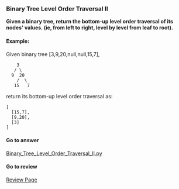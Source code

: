 ### Binary Tree Level Order Traversal II

**Given a binary tree, return the bottom-up level order traversal of its nodes' values. (ie, from left to right, level by level from leaf to root).**

#### Example:

Given binary tree [3,9,20,null,null,15,7],

```
    3
   / \
  9  20
    /  \
   15   7

```
return its bottom-up level order traversal as:

```
[
  [15,7],
  [9,20],
  [3]
]
```

####  Go to answer

[Binary_Tree_Level_Order_Traversal_II.py](https://github.com/Kelv1nYu/LeetCode_Practices/blob/master/Code/Binary_Tree_Level_Order_Traversal_II.py)

#### Go to review

[Review Page](https://github.com/Kelv1nYu/LeetCode_Practices/blob/master/Review/Binary_Tree_Level_Order_Traversal_II.md)